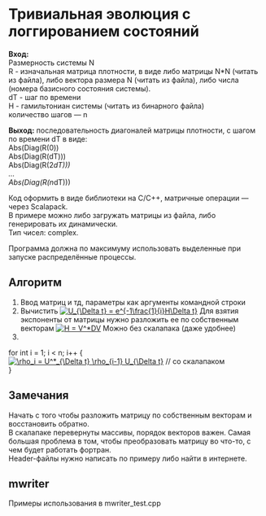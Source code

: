 # Тривиальная эволюция с логгированием состояний

**Вход:**  
Размерность системы N  
R - изначальная матрица плотности, в виде либо матрицы N*N (читать из файла), либо вектора размера N (читать из файла), либо числа (номера базисного состояния системы).  
dT - шаг по времени  
H - гамильтониан системы (читать из бинарного файла)  
количество шагов — n  
  
**Выход:** 
последовательность диагоналей матрицы плотности, с шагом по времени dT в виде:  
Abs(Diag(R(0))  
Abs(Diag(R(dT)))  
Abs(Diag(R(2*dT)))  
…  
Abs(Diag(R(n*dT)))  
  
Код оформить в виде библиотеки на C/C++, матричные операции — через Scalapack.  
В примере можно либо загружать матрицы из файла, либо генерировать их динамически.  
Тип чисел: complex<double>.  
  
Программа должна по максимуму использовать выделенные при запуске распределённые процессы.  

## Алгоритм
1. Ввод матриц и тд, параметры как аргументы командной строки
2. Вычистить <a href="https://www.codecogs.com/eqnedit.php?latex=U_{\Delta&space;t}&space;=&space;e^{-1\frac{1}{i}H\Delta&space;t}" target="_blank"><img src="https://latex.codecogs.com/gif.latex?U_{\Delta&space;t}&space;=&space;e^{-1\frac{1}{i}H\Delta&space;t}" title="U_{\Delta t} = e^{-1\frac{1}{i}H\Delta t}" /></a> 
   Для взятия экспоненты от матрицы нужно разложить ее по собственным векторам <a href="https://www.codecogs.com/eqnedit.php?latex=H&space;=&space;V^*DV" target="_blank"><img src="https://latex.codecogs.com/gif.latex?H&space;=&space;V^*DV" title="H = V^*DV" /></a>
   Можно без скалапака (даже удобнее)
3. 
for int i = 1; i < n; i++ {  
    <a href="https://www.codecogs.com/eqnedit.php?latex=\rho_i&space;=&space;U^*_{\Delta&space;t}&space;\rho_{i-1}&space;U_{\Delta&space;t}" target="_blank"><img src="https://latex.codecogs.com/gif.latex?\rho_i&space;=&space;U^*_{\Delta&space;t}&space;\rho_{i-1}&space;U_{\Delta&space;t}" title="\rho_i = U^*_{\Delta t} \rho_{i-1} U_{\Delta t}" /></a> // со скалапаком  
}

## Замечания
Начать с того чтобы разложить матрицу по собственным векторам и восстановить обратно.  
В скалапаке перевернуты массивы, порядок векторов важен. Самая большая проблема в том, чтобы преобразовать матрицу во что-то, с чем будет работать фортран.  
Header-файлы нужно написать по примеру либо найти в интернете.

## mwriter

Примеры использования в mwriter_test.cpp
